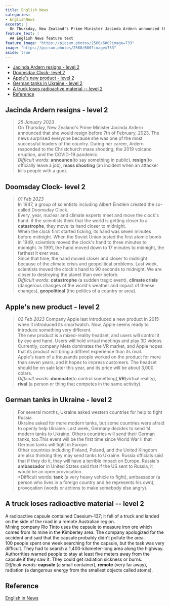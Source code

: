 ```yaml
---
title: English News
categories:
- EnglishNews
excerpt: |
  On Thursday, New Zealand's Prime Minister Jacinda Ardern announced that she would resign before 7th of February, 2023.
feature_text: |
  ## English News feature text
feature_image: "https://picsum.photos/2560/600?image=733"
image: "https://picsum.photos/2560/600?image=733"
aside: true
---
```



- [Jacinda Ardern resigns - level 2](#jacinda-ardern-resigns---level-2)
- [Doomsday Clock- level 2](#doomsday-clock--level-2)
- [Apple's new product - level 2](#apples-new-product---level-2)
- [German tanks in Ukraine - level 2](#german-tanks-in-ukraine---level-2)
- [A truck loses radioactive material -- level 2](#a-truck-loses-radioactive-material----level-2)
- [Reference](#reference)

## Jacinda Ardern resigns - level 2

> *25 January 2023*  
> On Thursday, New Zealand's Prime Minister Jacinda Ardern announced that she would resign before 7th of February, 2023. The news surprised everyone because she was one of the most successful leaders of the country.
> During her career, Ardern responded to the Christchurch mass shooting, the 2019 volcano eruption, and the COVID-19 pandemic.  
> *Difficult words*:  **announce**(to say something in public), **resign**(to officially leave a job), **mass shooting** (an incident when an attacker kills people with a gun).

## Doomsday Clock- level 2

> *01 Feb 2023*  
> In 1947, a group of scientists including Albert Einstein created the so-called Doomsday Clock.  
> Every, year, nuclear and climate experts meet and move the clock's hand. if the scientists think that the world is getting closer to a **catastrophe**, they move its hand closer to midnight.  
> When the clock first started ticking, its hand was seven minutes before midnight. When the Soviet Union tested the first atomic bomb in 1949, scientists moved the clock's hand to three minutes to midnight. In 1991, the hand moved down to 17 minutes to midnight, the farthest it ever was.  
> Since that time, the hand moved closer and closer to midnight because of the climate crisis and geopolitical problems. Last week, scientists moved the clock's hand to 90 seconds to midnight. We are closer to destroying the planet than ever before.  
> *Difficult words*: **catastrophe** (a sudden tragic event), **climate crisis** (dangerous changes of the world's weather and impact of theese changes), **geopolitical** (the politics of a country or area).

## Apple's new product - level 2

> *02 Feb 2023*
> Company Apple last introduced a new product in 2015 when it introduced its smartwatch. Now, Apple seems ready to introduce something very different.  
> The new product is a mixed-reality headset, and users will control it by eye and hand. Users will hold virtual meetings and play 3D videos. Currently, company Meta dominates the VR market, and Apple hopes that its product will bring a diffrent experience than its rival.  
> Apple's team of a thousands people worked on the product for more than seven years, and it hopes to impress customers. The headset should be on sale later this year, and its price will be about 3,000 dolars.  
> *Difficult words*:  **dominate**(to control something),**VR**(virtual reality), **rival** (a person or thing that competes in the same activity).

## German tanks in Ukraine - level 2

>For several months, Ukraine asked western countries for help to fight Russia.  
Ukraine asked for more modern tanks, but some countries were afraid to openly help Ukraine. Last week, Germany decides to send 14 modern tanks to Ukraine. Others countries will send their German tanks, too.This event will be the first time since World War II that German tanks will fight in Europe.  
Other countries including Finland, Poland, and the United Kingdom are also thinking they may send tanks to Ukraine. Russia officials said that if they do it, they will have a terrible impact on Europe. Russia's **ambassador** in United States said that if the US sent to Russia, it would be an open provocation.  
*Difficult words: **tank** (a very heavy vehicle to fight), ambassador (a person who lives in a foreign country and he represents his own), provocation (words or actions to make somebody else angry).

## A truck loses radioactive material -- level 2

A radioactive capsule contained Caesium-137; it fell of a truck and landed on the side of the road in a remote Australian region.  
Mining company Rio Tinto uses the capsule to measure iron ore which comes from its mine in the Kimberley area. The company apologized for the accident and said that the capsule probably didn't pollute the area.  
100 people spent one week searching for the capsule, but the task was very difficult. They had to search a 1,400-kilometer-long area along the highway. Authorrities warned people to stay at least five meters away from the capsule if they saw it. They could get radiation sickness or burns.  
*Difficult words*: **capsule** (a small container), **remote** (very far away), radiation (a dangerous energy from the smallest objects called atoms).

## Reference

[English in News](https://www.newsinlevels.com/)
